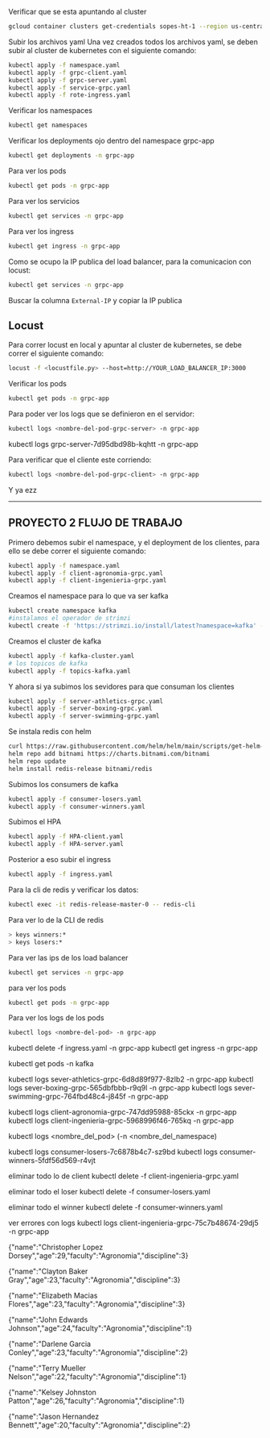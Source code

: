 Verificar que se esta apuntando al cluster
```bash
gcloud container clusters get-credentials sopes-ht-1 --region us-central1
```
Subir los archivos yaml
Una vez creados todos los archivos yaml, se deben subir al cluster de kubernetes con el siguiente comando:
```bash
kubectl apply -f namespace.yaml
kubectl apply -f grpc-client.yaml
kubectl apply -f grpc-server.yaml
kubectl apply -f service-grpc.yaml
kubectl apply -f rote-ingress.yaml
```
Verificar los namespaces
```bash
kubectl get namespaces
```

Verificar los deployments ojo dentro del namespace grpc-app
```bash
kubectl get deployments -n grpc-app
```

Para ver los pods
```bash
kubectl get pods -n grpc-app
```
Para ver los servicios
```bash
kubectl get services -n grpc-app
```
Para ver los ingress
```bash
kubectl get ingress -n grpc-app
```
Como se ocupo la IP publica del load balancer, para la comunicacion con locust:
```bash
kubectl get services -n grpc-app
```
Buscar la columna `External-IP` y copiar la IP publica

## Locust
Para correr locust en local y apuntar al cluster de kubernetes, se debe correr el siguiente comando:
```bash
locust -f <locustfile.py> --host=http://YOUR_LOAD_BALANCER_IP:3000
```

Verificar los pods
```bash
kubectl get pods -n grpc-app
```

Para poder ver los logs que se definieron en el servidor:
```bash
kubectl logs <nombre-del-pod-grpc-server> -n grpc-app
```
kubectl logs grpc-server-7d95dbd98b-kqhtt -n grpc-app

Para verificar que el cliente este corriendo:
```bash
kubectl logs <nombre-del-pod-grpc-client> -n grpc-app
```
Y ya ezz


---
## PROYECTO 2 FLUJO DE TRABAJO

Primero debemos subir el namespace, y el deployment de los clientes, para ello se debe correr el siguiente comando:
```bash
kubectl apply -f namespace.yaml
kubectl apply -f client-agronomia-grpc.yaml
kubectl apply -f client-ingenieria-grpc.yaml
```
Creamos el namespace para lo que va ser kafka
```bash
kubectl create namespace kafka
#instalamos el operador de strimzi
kubectl create -f 'https://strimzi.io/install/latest?namespace=kafka' -n kafka
```
Creamos el cluster de kafka
```bash
kubectl apply -f kafka-cluster.yaml
# los topicos de kafka
kubectl apply -f topics-kafka.yaml
```
Y ahora si ya subimos los sevidores para que consuman los clientes
```bash
kubectl apply -f server-athletics-grpc.yaml
kubectl apply -f server-boxing-grpc.yaml
kubectl apply -f server-swimming-grpc.yaml
```
Se instala redis con helm
```bash
curl https://raw.githubusercontent.com/helm/helm/main/scripts/get-helm-3 | bash
helm repo add bitnami https://charts.bitnami.com/bitnami
helm repo update
helm install redis-release bitnami/redis
```

Subimos los consumers de kafka
```bash
kubectl apply -f consumer-losers.yaml
kubectl apply -f consumer-winners.yaml
```
Subimos el HPA
```bash
kubectl apply -f HPA-client.yaml
kubectl apply -f HPA-server.yaml
```

Posterior a eso subir el ingress
```bash
kubectl apply -f ingress.yaml
```
Para la cli de redis y verificar los datos:
```bash
kubectl exec -it redis-release-master-0 -- redis-cli
```
Para ver lo de la CLI de redis
```bash
> keys winners:*
> keys losers:*
```
Para ver las ips de los load balancer
```bash
kubectl get services -n grpc-app
```
para ver los pods
```bash
kubectl get pods -n grpc-app
```
Para ver los logs de los pods
```bash
kubectl logs <nombre-del-pod> -n grpc-app
```

kubectl delete -f ingress.yaml -n grpc-app
kubectl get ingress -n grpc-app

kubectl get pods -n kafka

kubectl logs sever-athletics-grpc-6d8d89f977-8zlb2 -n grpc-app
kubectl logs sever-boxing-grpc-565dbfbbb-r9q9l -n grpc-app
kubectl logs sever-swimming-grpc-764fbd48c4-j845f -n grpc-app

kubectl logs client-agronomia-grpc-747dd95988-85ckx -n grpc-app
kubectl logs client-ingenieria-grpc-5968996f46-765kq -n grpc-app

kubectl logs <nombre_del_pod> (-n <nombre_del_namespace)

kubectl logs consumer-losers-7c6878b4c7-sz9bd
kubectl logs consumer-winners-5fdf56d569-r4vjt


eliminar todo lo de client
kubectl delete -f client-ingenieria-grpc.yaml

eliminar todo el loser
kubectl delete -f consumer-losers.yaml

eliminar todo el winner
kubectl delete -f consumer-winners.yaml

ver errores con logs
kubectl logs client-ingenieria-grpc-75c7b48674-29dj5 -n grpc-app


{"name":"Christopher Lopez Dorsey","age":29,"faculty":"Agronomia","discipline":3}

{"name":"Clayton Baker Gray","age":23,"faculty":"Agronomia","discipline":3}

{"name":"Elizabeth Macias Flores","age":23,"faculty":"Agronomia","discipline":3}

{"name":"John Edwards Johnson","age":24,"faculty":"Agronomia","discipline":1}

{"name":"Darlene Garcia Conley","age":23,"faculty":"Agronomia","discipline":2}

{"name":"Terry Mueller Nelson","age":22,"faculty":"Agronomia","discipline":1}

{"name":"Kelsey Johnston Patton","age":26,"faculty":"Agronomia","discipline":1}

{"name":"Jason Hernandez Bennett","age":20,"faculty":"Agronomia","discipline":2}
